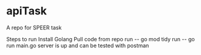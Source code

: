 # apiTask
A repo for SPEER task

Steps to run 
Install Golang
Pull code from repo
run  -- go mod tidy 
run  -- go run main.go
server is up and can be tested with postman
